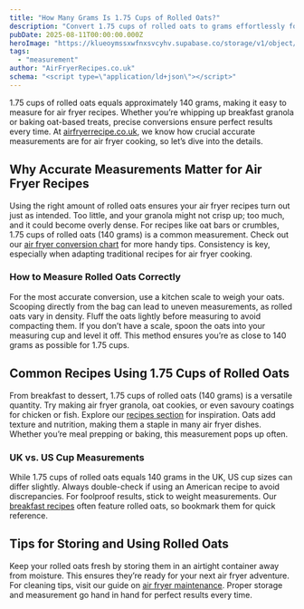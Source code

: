 ```yaml
---
title: "How Many Grams Is 1.75 Cups of Rolled Oats?"
description: "Convert 1.75 cups of rolled oats to grams effortlessly for perfect air fryer recipes. Get precise measurements in seconds!"
pubDate: 2025-08-11T00:00:00.000Z
heroImage: "https://klueoymssxwfnxsvcyhv.supabase.co/storage/v1/object/public/md/how-many-grams-is-1-75-cups-of-rolled-oats-690687ea.webp"
tags:
  - "measurement"
author: "AirFryerRecipes.co.uk"
schema: "<script type=\"application/ld+json\"></script>"
---
```


<p>1.75 cups of rolled oats equals approximately 140 grams, making it easy to measure for air fryer recipes. Whether you’re whipping up breakfast granola or baking oat-based treats, precise conversions ensure perfect results every time. At <a href=https://www.airfryerrecipe.co.uk/>airfryerrecipe.co.uk</a>, we know how crucial accurate measurements are for air fryer cooking, so let’s dive into the details.</p>  

<h2>Why Accurate Measurements Matter for Air Fryer Recipes</h2>  
<p>Using the right amount of rolled oats ensures your air fryer recipes turn out just as intended. Too little, and your granola might not crisp up; too much, and it could become overly dense. For recipes like oat bars or crumbles, 1.75 cups of rolled oats (140 grams) is a common measurement. Check out our <a href=https://www.airfryerrecipe.co.uk/air-fryer-conversion-chart>air fryer conversion chart</a> for more handy tips. Consistency is key, especially when adapting traditional recipes for air fryer cooking.</p>  

<h3>How to Measure Rolled Oats Correctly</h3>  
<p>For the most accurate conversion, use a kitchen scale to weigh your oats. Scooping directly from the bag can lead to uneven measurements, as rolled oats vary in density. Fluff the oats lightly before measuring to avoid compacting them. If you don’t have a scale, spoon the oats into your measuring cup and level it off. This method ensures you’re as close to 140 grams as possible for 1.75 cups.</p>  

<h2>Common Recipes Using 1.75 Cups of Rolled Oats</h2>  
<p>From breakfast to dessert, 1.75 cups of rolled oats (140 grams) is a versatile quantity. Try making air fryer granola, oat cookies, or even savoury coatings for chicken or fish. Explore our <a href=https://www.airfryerrecipe.co.uk/recipes>recipes section</a> for inspiration. Oats add texture and nutrition, making them a staple in many air fryer dishes. Whether you’re meal prepping or baking, this measurement pops up often.</p>  

<h3>UK vs. US Cup Measurements</h3>  
<p>While 1.75 cups of rolled oats equals 140 grams in the UK, US cup sizes can differ slightly. Always double-check if using an American recipe to avoid discrepancies. For foolproof results, stick to weight measurements. Our <a href=https://www.airfryerrecipe.co.uk/recipe-category/breakfast>breakfast recipes</a> often feature rolled oats, so bookmark them for quick reference.</p>  

<h2>Tips for Storing and Using Rolled Oats</h2>  
<p>Keep your rolled oats fresh by storing them in an airtight container away from moisture. This ensures they’re ready for your next air fryer adventure. For cleaning tips, visit our guide on <a href=https://www.airfryerrecipe.co.uk/air-fryer-cleaner>air fryer maintenance</a>. Proper storage and measurement go hand in hand for perfect results every time.</p>